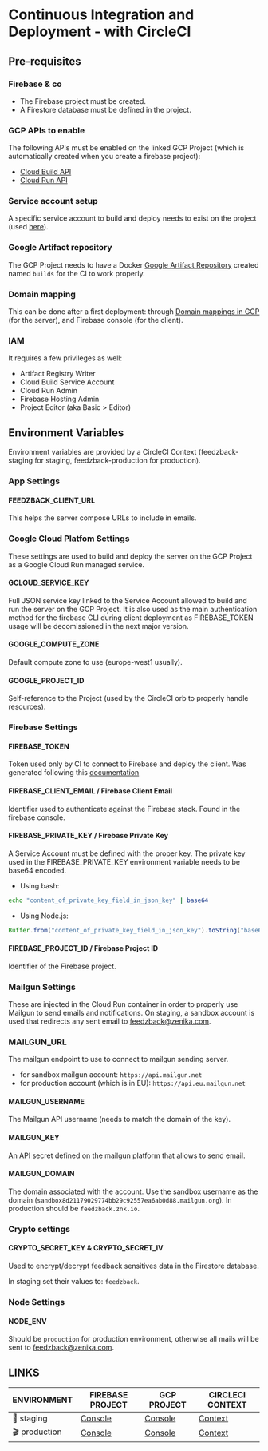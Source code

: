 # Continuous Integration and Deployment - with CircleCI

## Pre-requisites

### Firebase & co

- The Firebase project must be created.
- A Firestore database must be defined in the project.

### GCP APIs to enable

The following APIs must be enabled on the linked GCP Project (which is automatically created when you create a firebase project):

- [Cloud Build API](https://console.cloud.google.com/apis/library/cloudbuild.googleapis.com)
- [Cloud Run API](https://console.cloud.google.com/apis/library/run.googleapis.com)

### Service account setup

A specific service account to build and deploy needs to exist on the project (used [here](#gcloud_service_key)).

### Google Artifact repository

The GCP Project needs to have a Docker [Google Artifact Repository](https://console.cloud.google.com/artifacts) created named `builds` for the CI to work properly.

### Domain mapping

This can be done after a first deployment: through [Domain mappings in GCP](https://console.cloud.google.com/run/domains) (for the server), and Firebase console (for the client).

### IAM

It requires a few privileges as well:

- Artifact Registry Writer
- Cloud Build Service Account
- Cloud Run Admin
- Firebase Hosting Admin
- Project Editor (aka Basic > Editor)

## Environment Variables

Environment variables are provided by a CircleCI Context (feedzback-staging for staging, feedzback-production for production).

### App Settings

#### FEEDZBACK_CLIENT_URL

This helps the server compose URLs to include in emails.

### Google Cloud Platfom Settings

These settings are used to build and deploy the server on the GCP Project as a Google Cloud Run managed service.

#### GCLOUD_SERVICE_KEY

Full JSON service key linked to the Service Account allowed to build and run the server on the GCP Project.
It is also used as the main authentication method for the firebase CLI during client deployment as FIREBASE_TOKEN usage will be decomissioned in the next major version.

#### GOOGLE_COMPUTE_ZONE

Default compute zone to use (europe-west1 usually).

#### GOOGLE_PROJECT_ID

Self-reference to the Project (used by the CircleCI orb to properly handle resources).

### Firebase Settings

#### FIREBASE_TOKEN

Token used only by CI to connect to Firebase and deploy the client. Was generated following this [documentation](https://firebase.google.com/docs/cli?authuser=0#cli-ci-systems)

#### FIREBASE_CLIENT_EMAIL / Firebase Client Email

Identifier used to authenticate against the Firebase stack. Found in the firebase console.

#### FIREBASE_PRIVATE_KEY / Firebase Private Key

A Service Account must be defined with the proper key. The private key used in the FIREBASE_PRIVATE_KEY environment variable needs to be base64 encoded.

- Using bash:

```bash
echo "content_of_private_key_field_in_json_key" | base64
```

- Using Node.js:

```js
Buffer.from("content_of_private_key_field_in_json_key").toString("base64");
```

#### FIREBASE_PROJECT_ID / Firebase Project ID

Identifier of the Firebase project.

### Mailgun Settings

These are injected in the Cloud Run container in order to properly use Mailgun to send emails and notifications.
On staging, a sandbox account is used that redirects any sent email to [feedzback@zenika.com](mailto:feedzback@zenika.com).

### MAILGUN_URL

The mailgun endpoint to use to connect to mailgun sending server.

- for sandbox mailgun account: `https://api.mailgun.net`
- for production account (which is in EU): `https://api.eu.mailgun.net`

#### MAILGUN_USERNAME

The Mailgun API username (needs to match the domain of the key).

#### MAILGUN_KEY

An API secret defined on the mailgun platform that allows to send email.

#### MAILGUN_DOMAIN

The domain associated with the account.
Use the sandbox username as the domain (`sandbox8d21179029774bb29c92557ea6ab0d88.mailgun.org`).
In production should be `feedzback.znk.io`.

### Crypto settings

#### CRYPTO_SECRET_KEY & CRYPTO_SECRET_IV

Used to encrypt/decrypt feedback sensitives data in the Firestore database.

In staging set their values to: `feedzback`.

### Node Settings

#### NODE_ENV

Should be `production` for production environment, otherwise all mails will be sent to feedzback@zenika.com.

## LINKS

| ENVIRONMENT   | FIREBASE PROJECT                                                                     | GCP PROJECT                                                                                   | CIRCLECI CONTEXT                                                                                                                    |
| ------------- | ------------------------------------------------------------------------------------ | --------------------------------------------------------------------------------------------- | ----------------------------------------------------------------------------------------------------------------------------------- |
| 🚧 staging    | [Console](https://console.firebase.google.com/project/feedzback-v2-staging/overview) | [Console](https://console.cloud.google.com/home/dashboard?hl=en&project=feedzback-v2-staging) | [Context](https://app.circleci.com/settings/organization/github/Zenika/contexts/489bddb3-fe2e-465e-91f9-b9ba7a155e0d?return-to=%2F) |
| 🎬 production | [Console](https://console.firebase.google.com/project/feedzback-v2/overview)         | [Console](https://console.cloud.google.com/home/dashboard?hl=en&project=feedzback-v2)         | [Context]()                                                                                                                         |
